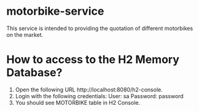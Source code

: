 # motorbike-service
This service is intended to providing the quotation of different motorbikes on the market.


# How to access to the H2 Memory Database?

1. Open the following URL http://localhost:8080/h2-console.
2. Login with the following credentials: 
  User: sa
  Password: password
3. You should see MOTORBIKE table in H2 Console.
